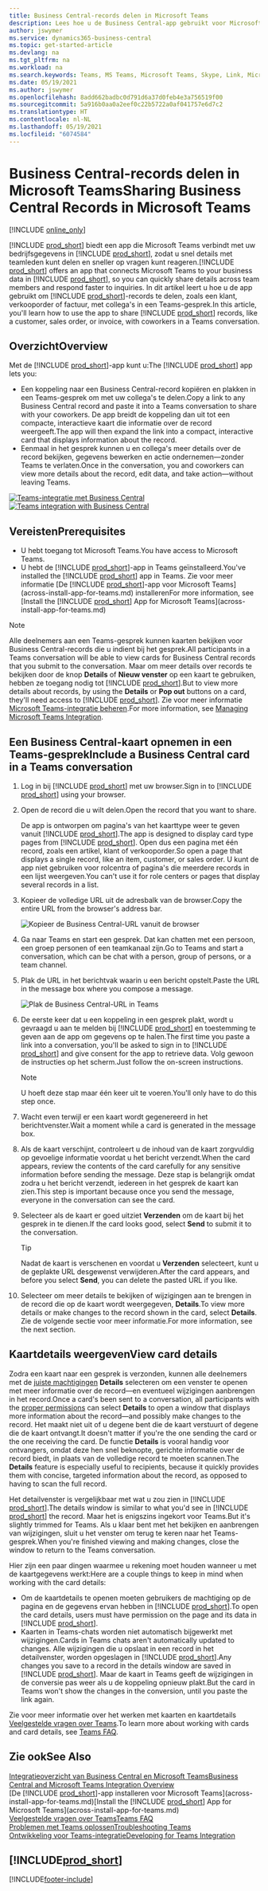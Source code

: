 ```yaml
---
title: Business Central-records delen in Microsoft Teams
description: Lees hoe u de Business Central-app gebruikt voor Microsoft Teams.
author: jswymer
ms.service: dynamics365-business-central
ms.topic: get-started-article
ms.devlang: na
ms.tgt_pltfrm: na
ms.workload: na
ms.search.keywords: Teams, MS Teams, Microsoft Teams, Skype, Link, Microsoft 365, collaborate, collaboration, teamwork, share records
ms.date: 05/19/2021
ms.author: jswymer
ms.openlocfilehash: 8add662badbc0d791d6a37d0feb4e3a756519f00
ms.sourcegitcommit: 5a916b0aa0a2eef0c22b5722a0af041757e6d7c2
ms.translationtype: HT
ms.contentlocale: nl-NL
ms.lasthandoff: 05/19/2021
ms.locfileid: "6074584"
---
```

# <a name="sharing-business-central-records-in-microsoft-teams"></a><span data-ttu-id="a54e8-103">Business Central-records delen in Microsoft Teams</span><span class="sxs-lookup"><span data-stu-id="a54e8-103">Sharing Business Central Records in Microsoft Teams</span></span>

[!INCLUDE [online_only](includes/online_only.md)]

<span data-ttu-id="a54e8-104">[!INCLUDE [prod_short](includes/prod_short.md)] biedt een app die Microsoft Teams verbindt met uw bedrijfsgegevens in [!INCLUDE [prod_short](includes/prod_short.md)], zodat u snel details met teamleden kunt delen en sneller op vragen kunt reageren.</span><span class="sxs-lookup"><span data-stu-id="a54e8-104">[!INCLUDE [prod_short](includes/prod_short.md)] offers an app that connects Microsoft Teams to your business data in [!INCLUDE [prod_short](includes/prod_short.md)], so you can quickly share details across team members and respond faster to inquiries.</span></span> <span data-ttu-id="a54e8-105">In dit artikel leert u hoe u de app gebruikt om [!INCLUDE [prod_short](includes/prod_short.md)]-records te delen, zoals een klant, verkooporder of factuur, met collega's in een Teams-gesprek.</span><span class="sxs-lookup"><span data-stu-id="a54e8-105">In this article, you'll learn how to use the app to share [!INCLUDE [prod_short](includes/prod_short.md)] records, like a customer, sales order, or invoice, with coworkers in a Teams conversation.</span></span>

## <a name="overview"></a><span data-ttu-id="a54e8-106">Overzicht</span><span class="sxs-lookup"><span data-stu-id="a54e8-106">Overview</span></span>

<span data-ttu-id="a54e8-107">Met de [!INCLUDE [prod_short](includes/prod_short.md)]-app kunt u:</span><span class="sxs-lookup"><span data-stu-id="a54e8-107">The [!INCLUDE [prod_short](includes/prod_short.md)] app lets you:</span></span>

- <span data-ttu-id="a54e8-108">Een koppeling naar een Business Central-record kopiëren en plakken in een Teams-gesprek om met uw collega's te delen.</span><span class="sxs-lookup"><span data-stu-id="a54e8-108">Copy a link to any Business Central record and paste it into a Teams conversation to share with your coworkers.</span></span> <span data-ttu-id="a54e8-109">De app breidt de koppeling dan uit tot een compacte, interactieve kaart die informatie over de record weergeeft.</span><span class="sxs-lookup"><span data-stu-id="a54e8-109">The app will then expand the link into a compact, interactive card that displays information about the record.</span></span>
- <span data-ttu-id="a54e8-110">Eenmaal in het gesprek kunnen u en collega's meer details over de record bekijken, gegevens bewerken en actie ondernemen&mdash;zonder Teams te verlaten.</span><span class="sxs-lookup"><span data-stu-id="a54e8-110">Once in the conversation, you and coworkers can view more details about the record, edit data, and take action&mdash;without leaving Teams.</span></span>

<span data-ttu-id="a54e8-111">[![Teams-integratie met Business Central](media/teams-intro-v3.png)](media/teams-intro-v3.png#lightbox)</span><span class="sxs-lookup"><span data-stu-id="a54e8-111">[![Teams integration with Business Central](media/teams-intro-v3.png)](media/teams-intro-v3.png#lightbox)</span></span>

## <a name="prerequisites"></a><span data-ttu-id="a54e8-112">Vereisten</span><span class="sxs-lookup"><span data-stu-id="a54e8-112">Prerequisites</span></span>

- <span data-ttu-id="a54e8-113">U hebt toegang tot Microsoft Teams.</span><span class="sxs-lookup"><span data-stu-id="a54e8-113">You have access to Microsoft Teams.</span></span>
- <span data-ttu-id="a54e8-114">U hebt de [!INCLUDE [prod_short](includes/prod_short.md)]-app in Teams geïnstalleerd.</span><span class="sxs-lookup"><span data-stu-id="a54e8-114">You've installed the [!INCLUDE [prod_short](includes/prod_short.md)] app in Teams.</span></span> <span data-ttu-id="a54e8-115">Zie voor meer informatie [De [!INCLUDE [prod_short](includes/prod_short.md)]-app voor Microsoft Teams](across-install-app-for-teams.md) installeren</span><span class="sxs-lookup"><span data-stu-id="a54e8-115">For more information, see [Install the [!INCLUDE [prod_short](includes/prod_short.md)] App for Microsoft Teams](across-install-app-for-teams.md)</span></span>

> [!NOTE]
> <span data-ttu-id="a54e8-116">Alle deelnemers aan een Teams-gesprek kunnen kaarten bekijken voor Business Central-records die u indient bij het gesprek.</span><span class="sxs-lookup"><span data-stu-id="a54e8-116">All participants in a Teams conversation will be able to view cards for Business Central records that you submit to the conversation.</span></span> <span data-ttu-id="a54e8-117">Maar om meer details over records te bekijken door de knop **Details** of **Nieuw venster** op een kaart te gebruiken, hebben ze toegang nodig tot [!INCLUDE [prod_short](includes/prod_short.md)].</span><span class="sxs-lookup"><span data-stu-id="a54e8-117">But to view more details about records, by using the **Details** or **Pop out** buttons on a card, they'll need access to [!INCLUDE [prod_short](includes/prod_short.md)].</span></span> <span data-ttu-id="a54e8-118">Zie voor meer informatie [Microsoft Teams-integratie beheren](admin-teams-integration.md#minimum-requirements-1).</span><span class="sxs-lookup"><span data-stu-id="a54e8-118">For more information, see [Managing Microsoft Teams Integration](admin-teams-integration.md#minimum-requirements-1).</span></span>

## <a name="include-a-business-central-card-in-a-teams-conversation"></a><span data-ttu-id="a54e8-119">Een Business Central-kaart opnemen in een Teams-gesprek</span><span class="sxs-lookup"><span data-stu-id="a54e8-119">Include a Business Central card in a Teams conversation</span></span>

1. <span data-ttu-id="a54e8-120">Log in bij [!INCLUDE [prod_short](includes/prod_short.md)] met uw browser.</span><span class="sxs-lookup"><span data-stu-id="a54e8-120">Sign in to [!INCLUDE [prod_short](includes/prod_short.md)] using your browser.</span></span>
2. <span data-ttu-id="a54e8-121">Open de record die u wilt delen.</span><span class="sxs-lookup"><span data-stu-id="a54e8-121">Open the record that you want to share.</span></span>

    <span data-ttu-id="a54e8-122">De app is ontworpen om pagina's van het kaarttype weer te geven vanuit [!INCLUDE [prod_short](includes/prod_short.md)].</span><span class="sxs-lookup"><span data-stu-id="a54e8-122">The app is designed to display card type pages from [!INCLUDE [prod_short](includes/prod_short.md)].</span></span> <span data-ttu-id="a54e8-123">Open dus een pagina met één record, zoals een artikel, klant of verkooporder.</span><span class="sxs-lookup"><span data-stu-id="a54e8-123">So open a page that displays a single record, like an item, customer, or sales order.</span></span> <span data-ttu-id="a54e8-124">U kunt de app niet gebruiken voor rolcentra of pagina's die meerdere records in een lijst weergeven.</span><span class="sxs-lookup"><span data-stu-id="a54e8-124">You can't use it for role centers or pages that display several records in a list.</span></span>

3. <span data-ttu-id="a54e8-125">Kopieer de volledige URL uit de adresbalk van de browser.</span><span class="sxs-lookup"><span data-stu-id="a54e8-125">Copy the entire URL from the browser's address bar.</span></span>

   ![Kopieer de Business Central-URL vanuit de browser](media/teams-url-v2.png)
4. <span data-ttu-id="a54e8-127">Ga naar Teams en start een gesprek. Dat kan chatten met een persoon, een groep personen of een teamkanaal zijn.</span><span class="sxs-lookup"><span data-stu-id="a54e8-127">Go to Teams and start a conversation, which can be chat with a person, group of persons, or a team channel.</span></span>

    <!--Teams imposes a few limitations here eg. you cannot unfurl a link during a Voice/Video call :/ We should probably only mention this in a Troubleshooting section (and i hope it will also be fixed soon)-->
5. <span data-ttu-id="a54e8-128">Plak de URL in het berichtvak waarin u een bericht opstelt.</span><span class="sxs-lookup"><span data-stu-id="a54e8-128">Paste the URL in the message box where you compose a message.</span></span>

   ![Plak de Business Central-URL in Teams](media/teams-paste-url-v2.png)
6. <span data-ttu-id="a54e8-130">De eerste keer dat u een koppeling in een gesprek plakt, wordt u gevraagd u aan te melden bij [!INCLUDE [prod_short](includes/prod_short.md)] en toestemming te geven aan de app om gegevens op te halen.</span><span class="sxs-lookup"><span data-stu-id="a54e8-130">The first time you paste a link into a conversation, you'll be asked to sign in to [!INCLUDE [prod_short](includes/prod_short.md)] and give consent for the app to retrieve data.</span></span> <span data-ttu-id="a54e8-131">Volg gewoon de instructies op het scherm.</span><span class="sxs-lookup"><span data-stu-id="a54e8-131">Just follow the on-screen instructions.</span></span>

    > [!NOTE]
    > <span data-ttu-id="a54e8-132">U hoeft deze stap maar één keer uit te voeren.</span><span class="sxs-lookup"><span data-stu-id="a54e8-132">You'll only have to do this step once.</span></span>

7. <span data-ttu-id="a54e8-133">Wacht even terwijl er een kaart wordt gegenereerd in het berichtvenster.</span><span class="sxs-lookup"><span data-stu-id="a54e8-133">Wait a moment while a card is generated in the message box.</span></span>

8. <span data-ttu-id="a54e8-134">Als de kaart verschijnt, controleert u de inhoud van de kaart zorgvuldig op gevoelige informatie voordat u het bericht verzendt.</span><span class="sxs-lookup"><span data-stu-id="a54e8-134">When the card appears, review the contents of the card carefully for any sensitive information before sending the message.</span></span> <span data-ttu-id="a54e8-135">Deze stap is belangrijk omdat zodra u het bericht verzendt, iedereen in het gesprek de kaart kan zien.</span><span class="sxs-lookup"><span data-stu-id="a54e8-135">This step is important because once you send the message, everyone in the conversation can see the card.</span></span>

9. <span data-ttu-id="a54e8-136">Selecteer als de kaart er goed uitziet **Verzenden** om de kaart bij het gesprek in te dienen.</span><span class="sxs-lookup"><span data-stu-id="a54e8-136">If the card looks good, select **Send** to submit it to the conversation.</span></span>

    > [!TIP]
    > <span data-ttu-id="a54e8-137">Nadat de kaart is verschenen en voordat u **Verzenden** selecteert, kunt u de geplakte URL desgewenst verwijderen.</span><span class="sxs-lookup"><span data-stu-id="a54e8-137">After the card appears, and before you select **Send**, you can delete the pasted URL if you like.</span></span>

10. <span data-ttu-id="a54e8-138">Selecteer om meer details te bekijken of wijzigingen aan te brengen in de record die op de kaart wordt weergegeven, **Details**.</span><span class="sxs-lookup"><span data-stu-id="a54e8-138">To view more details or make changes to the record shown in the card, select **Details**.</span></span> <span data-ttu-id="a54e8-139">Zie de volgende sectie voor meer informatie.</span><span class="sxs-lookup"><span data-stu-id="a54e8-139">For more information, see the next section.</span></span>

## <a name="view-card-details"></a><span data-ttu-id="a54e8-140">Kaartdetails weergeven</span><span class="sxs-lookup"><span data-stu-id="a54e8-140">View card details</span></span>

<span data-ttu-id="a54e8-141">Zodra een kaart naar een gesprek is verzonden, kunnen alle deelnemers met de [juiste machtigingen](admin-teams-integration.md#permissions) **Details** selecteren om een venster te openen met meer informatie over de record&mdash;en eventueel wijzigingen aanbrengen in het record.</span><span class="sxs-lookup"><span data-stu-id="a54e8-141">Once a card's been sent to a conversation, all participants with the [proper permissions](admin-teams-integration.md#permissions) can select **Details** to open a window that displays more information about the record&mdash;and possibly make changes to the record.</span></span> <span data-ttu-id="a54e8-142">Het maakt niet uit of u degene bent die de kaart verstuurt of degene die de kaart ontvangt.</span><span class="sxs-lookup"><span data-stu-id="a54e8-142">It doesn't matter if you're the one sending the card or the one receiving the card.</span></span> <span data-ttu-id="a54e8-143">De functie **Details** is vooral handig voor ontvangers, omdat deze hen snel beknopte, gerichte informatie over de record biedt, in plaats van de volledige record te moeten scannen.</span><span class="sxs-lookup"><span data-stu-id="a54e8-143">The **Details** feature is especially useful to recipients, because it quickly provides them with concise, targeted information about the record, as opposed to having to scan the full record.</span></span>

<span data-ttu-id="a54e8-144">Het detailvenster is vergelijkbaar met wat u zou zien in [!INCLUDE [prod_short](includes/prod_short.md)].</span><span class="sxs-lookup"><span data-stu-id="a54e8-144">The details window is similar to what you'd see in [!INCLUDE [prod_short](includes/prod_short.md)] the record.</span></span> <span data-ttu-id="a54e8-145">Maar het is enigszins ingekort voor Teams.</span><span class="sxs-lookup"><span data-stu-id="a54e8-145">But it's slightly trimmed for Teams.</span></span> <span data-ttu-id="a54e8-146">Als u klaar bent met het bekijken en aanbrengen van wijzigingen, sluit u het venster om terug te keren naar het Teams-gesprek.</span><span class="sxs-lookup"><span data-stu-id="a54e8-146">When you're finished viewing and making changes, close the window to return to the Teams conversation.</span></span>

<span data-ttu-id="a54e8-147">Hier zijn een paar dingen waarmee u rekening moet houden wanneer u met de kaartgegevens werkt:</span><span class="sxs-lookup"><span data-stu-id="a54e8-147">Here are a couple things to keep in mind when working with the card details:</span></span>

- <span data-ttu-id="a54e8-148">Om de kaartdetails te openen moeten gebruikers de machtiging op de pagina en de gegevens ervan hebben in [!INCLUDE [prod_short](includes/prod_short.md)].</span><span class="sxs-lookup"><span data-stu-id="a54e8-148">To open the card details, users must have permission on the page and its data in [!INCLUDE [prod_short](includes/prod_short.md)].</span></span>
- <span data-ttu-id="a54e8-149">Kaarten in Teams-chats worden niet automatisch bijgewerkt met wijzigingen.</span><span class="sxs-lookup"><span data-stu-id="a54e8-149">Cards in Teams chats aren't automatically updated to changes.</span></span> <span data-ttu-id="a54e8-150">Alle wijzigingen die u opslaat in een record in het detailvenster, worden opgeslagen in [!INCLUDE [prod_short](includes/prod_short.md)].</span><span class="sxs-lookup"><span data-stu-id="a54e8-150">Any changes you save to a record in the details window are saved in [!INCLUDE [prod_short](includes/prod_short.md)].</span></span> <span data-ttu-id="a54e8-151">Maar de kaart in Teams geeft de wijzigingen in de conversie pas weer als u de koppeling opnieuw plakt.</span><span class="sxs-lookup"><span data-stu-id="a54e8-151">But the card in Teams won't show the changes in the conversion, until you paste the link again.</span></span>

<span data-ttu-id="a54e8-152">Zie voor meer informatie over het werken met kaarten en kaartdetails [Veelgestelde vragen over Teams](teams-faq.md).</span><span class="sxs-lookup"><span data-stu-id="a54e8-152">To learn more about working with cards and card details, see [Teams FAQ](teams-faq.md).</span></span>

## <a name="see-also"></a><span data-ttu-id="a54e8-153">Zie ook</span><span class="sxs-lookup"><span data-stu-id="a54e8-153">See Also</span></span>

[<span data-ttu-id="a54e8-154">Integratieoverzicht van Business Central en Microsoft Teams</span><span class="sxs-lookup"><span data-stu-id="a54e8-154">Business Central and Microsoft Teams Integration Overview</span></span>](across-teams-overview.md)  
<span data-ttu-id="a54e8-155">[De [!INCLUDE [prod_short](includes/prod_short.md)]-app installeren voor Microsoft Teams](across-install-app-for-teams.md)</span><span class="sxs-lookup"><span data-stu-id="a54e8-155">[Install the [!INCLUDE [prod_short](includes/prod_short.md)] App for Microsoft Teams](across-install-app-for-teams.md)</span></span>  
[<span data-ttu-id="a54e8-156">Veelgestelde vragen over Teams</span><span class="sxs-lookup"><span data-stu-id="a54e8-156">Teams FAQ</span></span>](teams-faq.md)  
[<span data-ttu-id="a54e8-157">Problemen met Teams oplossen</span><span class="sxs-lookup"><span data-stu-id="a54e8-157">Troubleshooting Teams</span></span>](admin-teams-troubleshooting.md)  
[<span data-ttu-id="a54e8-158">Ontwikkeling voor Teams-integratie</span><span class="sxs-lookup"><span data-stu-id="a54e8-158">Developing for Teams Integration</span></span>](/dynamics365/business-central/dev-itpro/developer/devenv-develop-for-teams)  

## [!INCLUDE[prod_short](includes/free_trial_md.md)]  


[!INCLUDE[footer-include](includes/footer-banner.md)]